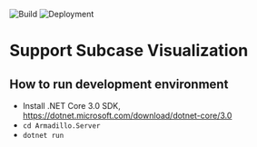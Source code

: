 ![Build](https://smalltalker.visualstudio.com/SubcaseMonitor/_apis/build/status/SubcaseMonitor-CI)
![Deployment](https://smalltalker.vsrm.visualstudio.com/_apis/public/Release/badge/ebe36ad3-0e8c-4cce-beac-0fdd6f13c497/1/1)


# Support Subcase Visualization

## How to run development environment
* Install .NET Core 3.0 SDK, https://dotnet.microsoft.com/download/dotnet-core/3.0
* `cd Armadillo.Server`
* `dotnet run`
